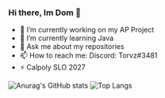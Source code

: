 ### Hi there, Im Dom 👋

- 🔭 I’m currently working on my AP Project
- 🌱 I’m currently learning Java
- 💬 Ask me about my repositories
- 📫 How to reach me: Discord: Torvz#3481
- ⚡ Calpoly SLO 2027

![Anurag's GitHub stats](https://github-readme-stats.vercel.app/api?username=Dom13377&show_icons=true&theme=tokyonight)
![Top Langs](https://github-readme-stats.vercel.app/api/top-langs/?username=Dom13377&show_icons=true&theme=tokyonight)
